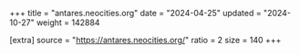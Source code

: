 +++
title = "antares.neocities.org"
date = "2024-04-25"
updated = "2024-10-27"
weight = 142884

[extra]
source = "https://antares.neocities.org/"
ratio = 2
size = 140
+++
